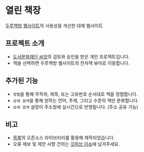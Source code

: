 # 열린 책장

[두루책방](https://seeart2007.modoo.at/?link=7newq4dv) [웹사이트](http://xn--hu1b40go5ck8x.com/)의 사용성을 개선한 대체 웹사이트

## 프로젝트 소개

- [도서문화재단 씨앗](https://seeart2007.modoo.at/)의 검토와 승인을 받은 개인 프로젝트입니다.
- 책을 선택하면 두루책방 웹사이트의 전자책 뷰어로 이동합니다.

## 추가된 기능

- `정렬`을 통해 무작위, 제목, 또는 고유번호 순서대로 책을 정렬합니다.
- `상세 검색`을 통해 원하는 언어, 주제, 그리고 수준의 책만 분류합니다.
- `상세 검색` 설정이 주소창에 실시간으로 반영됩니다. (주소 공유 가능)

## 비고

- [목록](oss-notice.md)의 오픈소스 라이브러리를 활용해 제작되었습니다.
- 오류 제보 및 제안 사항 건의는 [깃허브 이슈](https://github.com/hyunbinseo/open-bookshelf/issues)에 남겨주세요.
